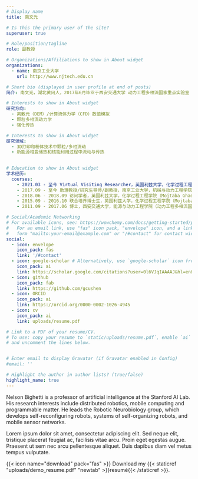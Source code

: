 ```yaml
---
# Display name
title: 南文光

# Is this the primary user of the site?
superuser: true

# Role/position/tagline
role: 副教授

# Organizations/Affiliations to show in About widget
organizations:
  - name: 南京工业大学
    url: http://www.njtech.edu.cn

# Short bio (displayed in user profile at end of posts)
简介: 南文光，湖北黄冈人，2017年6月毕业于西安交通大学 动力工程多相流国家重点实验室 (能源与动力工程学院，动力工程及工程热物理学科排名全国第一)，现任南京工业大学 机械与动力工程学院 助理教授。长期致力于新能源和新制造技术，已在Chemical Engineering Science、Powder Technology等国际高水平期刊上独立一作发表论文近20余篇。曾在英国利兹大学Mojtaba Ghadiri院士课题组多次访学，现长期保持着深入合作，并以访问学者身份参与多项课题。承担国家纵向和企业横向课题多项，并承担本科生主干课程《流体力学》和《空气动力学》以及研究生主干课程《高等工程热力学》的教学。

# Interests to show in About widget
研究方向:
  - 离散元（DEM）/计算流体力学（CFD）数值模拟
  - 颗粒多相流动力学
  - 强化传热

# Interests to show in About widget
研究领域:
  - 3D打印和粉体技术中颗粒/多相流动
  - 新能源相变储热和核能利用过程中流动与传热
 

# Education to show in About widget
学术经历:
  courses:
    - 2021.03 - 至今 Virtual Visiting Researcher，英国利兹大学，化学过程工程学院（Mojtaba Ghadiri院士）course: PhD in Artificial Intelligence
    - 2017.09 - 至今 助理教授/研究生导师/副教授，南京工业大学，机械与动力工程学院
    - 2018.06 - 2018.09 访问学者，英国利兹大学，化学过程工程学院（Mojtaba Ghadiri院士）
    - 2015.09 - 2016.10 联合培养博士生，英国利兹大学，化学过程工程学院（Mojtaba Ghadiri院士）
    - 2011.09 - 2017.06 博士，西安交通大学，能源与动力工程学院（动力工程多相流国家重点实验室，王跃社教授，隶属院士团队）

# Social/Academic Networking
# For available icons, see: https://wowchemy.com/docs/getting-started/page-builder/#icons
#   For an email link, use "fas" icon pack, "envelope" icon, and a link in the
#   form "mailto:your-email@example.com" or "/#contact" for contact widget.
social:
  - icon: envelope
    icon_pack: fas
    link: '/#contact'
  - icon: google-scholar # Alternatively, use `google-scholar` icon from `ai` icon pack
    icon_pack: ai
    link: https://scholar.google.com/citations?user=0l6VJqIAAAAJ&hl=en&oi=ao
  - icon: github
    icon_pack: fab
    link: https://github.com/gcushen
  - icon: ORCID
    icon_pack: ai
    link: https://orcid.org/0000-0002-1026-4945
  - icon: cv
    icon_pack: ai
    link: uploads/resume.pdf

# Link to a PDF of your resume/CV.
# To use: copy your resume to `static/uploads/resume.pdf`, enable `ai` icons in `params.toml`,
# and uncomment the lines below.


# Enter email to display Gravatar (if Gravatar enabled in Config)
#email: ''

# Highlight the author in author lists? (true/false)
highlight_name: true
---
```


Nelson Bighetti is a professor of artificial intelligence at the Stanford AI Lab. His research interests include distributed robotics, mobile computing and programmable matter. He leads the Robotic Neurobiology group, which develops self-reconfiguring robots, systems of self-organizing robots, and mobile sensor networks.

Lorem ipsum dolor sit amet, consectetur adipiscing elit. Sed neque elit, tristique placerat feugiat ac, facilisis vitae arcu. Proin eget egestas augue. Praesent ut sem nec arcu pellentesque aliquet. Duis dapibus diam vel metus tempus vulputate.

{{< icon name="download" pack="fas" >}} Download my {{< staticref "uploads/demo_resume.pdf" "newtab" >}}resumé{{< /staticref >}}.
